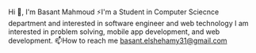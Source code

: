  Hi 👋, I'm Basant Mahmoud
⚡I'm a Student in Computer Sciecnce department and interested in software engineer and web technology 
I am interested in problem solving, mobile app development, and web development.
📫How to reach me basant.elshehamy31@gmail.com
